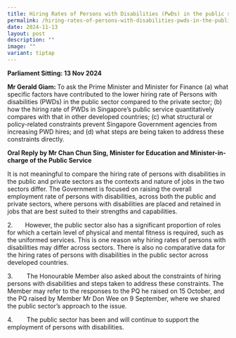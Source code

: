 ```yaml
---
title: Hiring Rates of Persons with Disabilities (PwDs) in the public sector
permalink: /hiring-rates-of-persons-with-disabilities-pwds-in-the-public-sector/
date: 2024-11-13
layout: post
description: ""
image: ""
variant: tiptap
---
```

<p><strong>Parliament Sitting: 13 Nov 2024</strong>
</p>
<p></p>
<p><strong>Mr Gerald Giam: </strong>To ask the Prime Minister and Minister
for Finance (a) what specific factors have contributed to the lower hiring
rate of Persons with disabilities (PWDs) in the public sector compared
to the private sector; (b) how the hiring rate of PWDs in Singapore’s public
service quantitatively compares with that in other developed countries;
(c) what structural or policy-related constraints prevent Singapore Government
agencies from increasing PWD hires; and (d) what steps are being taken
to address these constraints directly.</p>
<p></p>
<p><strong>Oral Reply by Mr Chan Chun Sing, Minister for Education and Minister-in-charge of the Public Service</strong>
</p>
<p></p>
<p>It is not meaningful to compare the hiring rate of persons with disabilities
in the public and private sectors as the contexts and nature of jobs in
the two sectors differ. The Government is focused on raising the overall
employment rate of persons with disabilities, across both the public and
private sectors, where persons with disabilities are placed and retained
in jobs that are best suited to their strengths and capabilities.</p>
<p>2.&nbsp;&nbsp; &nbsp;&nbsp;&nbsp; However, the public sector also has
a significant proportion of roles for which a certain level of physical
and mental fitness is required, such as the uniformed services. This is
one reason why hiring rates of persons with disabilities may differ across
sectors. There is also no comparative data for the hiring rates of persons
with disabilities in the public sector across developed countries.</p>
<p>3.&nbsp;&nbsp; &nbsp;&nbsp;&nbsp;&nbsp; The Honourable Member also asked
about the constraints of hiring persons with disabilities and steps taken
to address these constraints. The Member may refer to the responses to
the PQ he raised on 15 October, and the PQ raised by Member Mr Don Wee
on 9 September, where we shared the public sector’s approach to the issue.</p>
<p>4.&nbsp;&nbsp; &nbsp;&nbsp;&nbsp;&nbsp; The public sector has been and
will continue to support the employment of persons with disabilities.</p>
<p></p>